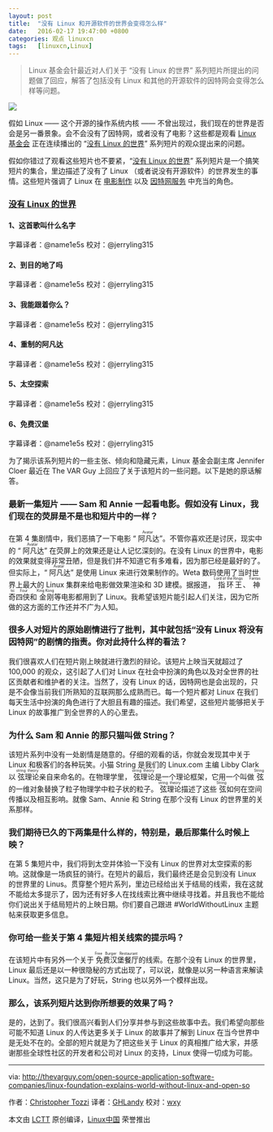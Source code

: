 ```yaml
---
layout: post
title:	"没有 Linux 和开源软件的世界会变得怎么样"
date:	2016-02-17 19:47:00 +0800 
categories:	观点 linuxcn 
tags:	[linuxcn,Linux]
---
```




> 
> Linux 基金会针最近对人们关于 “没有 Linux 的世界” 系列短片所提出的问题做了回应，解答了包括没有 Linux 和其他的开源软件的因特网会变得怎么样等问题。
> 
> 
> 


![](/Asserts/Images//attachment/album/201602/17/194744ekkhml3kujr1yr5y.jpg)


假如 Linux —— 这个开源的操作系统内核 —— 不曾出现过，我们现在的世界是否会是另一番景象。会不会没有了因特网，或者没有了电影？这些都是观看 [Linux 基金会](http://linuxfoundation.org/) 正在连续播出的 “[没有 Linux 的世界](http://www.linuxfoundation.org/world-without-linux)” 系列短片的观众提出来的问题。


假如你错过了观看这些短片也不要紧，“[没有 Linux 的世界](http://www.linuxfoundation.org/world-without-linux)” 系列短片是一个搞笑短片的集合，里边描述了没有了 Linux （或者说没有开源软件）的世界发生的事情。这些短片强调了 Linux 在 [电影制作](http://thevarguy.com/open-source-application-software-companies/new-linux-foundation-video-highlights-role-open-source-3d) 以及 [因特网服务](http://thevarguy.com/open-source-application-software-companies/100715/would-internet-exist-without-linux-yes-without-open-sourc) 中充当的角色。


### [没有 Linux 的世界](http://www.linuxfoundation.org/world-without-linux)


#### 1、这首歌叫什么名字







字幕译者：@name1e5s 校对：@jerryling315


#### 2、到目的地了吗







字幕译者：@name1e5s 校对：@jerryling315


#### 3、我能跟着你么？







字幕译者：@name1e5s 校对：@jerryling315


#### 4、重制的阿凡达







字幕译者：@name1e5s 校对：@jerryling315


#### 5、太空探索







字幕译者：@name1e5s 校对：@jerryling315


#### 6、免费汉堡







字幕译者：@name1e5s 校对：@jerryling315


为了揭示该系列短片的一些主张、倾向和隐藏元素，Linux 基金会副主席 Jennifer Cloer 最近在 The VAR Guy 上回应了关于该短片的一些问题。以下是她的原话解答。


### 最新一集短片 —— Sam 和 Annie 一起看电影。假如没有 Linux，我们现在的荧屏是不是也和短片中的一样？


在第 4 集剧情中，我们恶搞了一下电影 “<ruby> 阿凡达 <rp>  （ </rp> <rt>  Avatar </rt> <rp>  ） </rp></ruby>”。不管你喜欢还是讨厌，现实中的 “<ruby> 阿凡达 <rp>  （ </rp> <rt>  Avatar </rt> <rp>  ） </rp></ruby>” 在荧屏上的效果还是让人记忆深刻的。在没有 Linux 的世界中，电影的效果就变得非常丑陋，但是我们并不知道它有多难看，因为那已经是最好的了。但实际上，“<ruby> 阿凡达 <rp>  （ </rp> <rt>  Avatar </rt> <rp>  ） </rp></ruby>” 是使用 Linux 来进行效果制作的。Weta 数码使用了当时世界上最大的 Linux 集群来给电影做效果渲染和 3D 建模。据报道，<ruby> 指环王 <rp>  （ </rp> <rt>  Lord of the Rings </rt> <rp>  ） </rp></ruby>、<ruby> 神奇四侠 <rp>  （ </rp> <rt>  Fantastic Four </rt> <rp>  ） </rp></ruby>和<ruby> 金刚 <rp>  （ </rp> <rt>  King Kong </rt> <rp>  ） </rp></ruby>等电影都用到了 Linux。我希望该短片能引起人们关注，因为它所做的这方面的工作还并不广为人知。


### 很多人对短片的原始剧情进行了批判，其中就包括“没有 Linux 将没有因特网”的剧情的指责。你对此持什么样的看法？


我们很喜欢人们在短片刚上映就进行激烈的辩论。该短片上映当天就超过了 100,000 的观众，这引起了人们对 Linux 在社会中扮演的角色以及对全世界的社区贡献者和维护者的关注。当然了，没有 Linux 的话，因特网也是会出现的，只是不会像当前我们所熟知的互联网那么成熟而已。每一个短片都对 Linux 在我们每天生活中扮演的角色进行了大胆且有趣的描述。我们希望，这些短片能够把关于 Linux 的故事推广到全世界的人的心里去。


### 为什么 Sam 和 Annie 的那只猫叫做 String？


该短片系列中没有一处剧情是随意的。仔细的观看的话，你就会发现其中关于 Linux 和极客们的各种玩笑。小猫 String 是我们的 Linux.com 主编 Libby Clark 以<ruby> 弦理论 <rp>  （ </rp> <rt>  string theory </rt> <rp>  ） </rp></ruby>亲自来命名的。在物理学里，<ruby> 弦理论 <rp>  （ </rp> <rt>  string theory </rt> <rp>  ） </rp></ruby>是一个理论框架，它用一个叫做<ruby> 弦 <rp>  （ </rp> <rt>  String </rt> <rp>  ） </rp></ruby>的一维对象替换了粒子物理学中粒子状的粒子。<ruby> 弦理论 <rp>  （ </rp> <rt>  string theory </rt> <rp>  ） </rp></ruby>描述了这些<ruby> 弦 <rp>  （ </rp> <rt>  String </rt> <rp>  ） </rp></ruby>如何在空间传播以及相互影响。就像 Sam、Annie 和 String 在那个没有 Linux 的世界里的关系那样。


### 我们期待已久的下两集是什么样的，特别是，最后那集什么时候上映？


在第 5 集短片中，我们将到太空并体验一下没有 Linux 的世界对太空探索的影响。这就像是一场疯狂的骑行。在短片的最后，我们最终还是会见到没有 Linux 的世界里的 Linus。贯穿整个短片系列，里边已经给出关于结局的线索，我在这就不能给太多提示了，因为还有好多人在找线索比赛中继续寻找着。并且我也不能给你们说出关于结局短片的上映日期。你们要自己跟进 #WorldWithoutLinux 主题帖来获取更多信息。


### 你可给一些关于第 4 集短片相关线索的提示吗？


在该短片中有另外一个关于<ruby> 免费汉堡餐厅 <rp>  （ </rp> <rt>  Free Burger Restaurant </rt> <rp>  ） </rp></ruby>的线索。在那个没有 Linux 的世界里，Linux 最后还是以一种很隐秘的方式出现了，可以说，就像是以另一种语言来解读 Linux。当然，这只是为了好玩，String 也以另外一个模样出现。


### 那么，该系列短片达到你所想要的效果了吗？


是的，达到了。我们很高兴看到人们分享并参与到这些故事中去。我们希望向那些可能不知道 Linux 的人传达更多关于 Linux 的故事并了解到 Linux 在当今世界中是无处不在的。全部的短片就是为了把这些关于 Linux 的真相推广给大家，并感谢那些全球性社区的开发者和公司对 Linux 的支持，Linux 使得一切成为可能。




---


via: <http://thevarguy.com/open-source-application-software-companies/linux-foundation-explains-world-without-linux-and-open-so>


作者：[Christopher Tozzi](http://thevarguy.com/author/christopher-tozzi) 译者：[GHLandy](https://github.com/GHLandy) 校对：[wxy](https://github.com/wxy)


本文由 [LCTT](https://github.com/LCTT/TranslateProject) 原创编译，[Linux中国](https://linux.cn/) 荣誉推出
